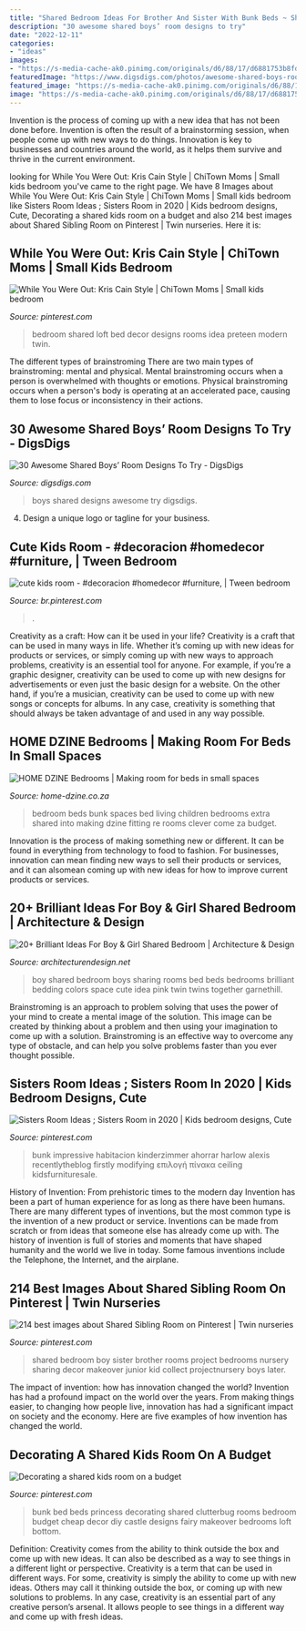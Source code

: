 ```yaml
---
title: "Shared Bedroom Ideas For Brother And Sister With Bunk Beds ~ Shared Bedroom Boy Sister Brother Rooms Project Bedrooms Nursery Sharing Decor Makeover Junior Kid Collect Projectnursery Boys Later"
description: "30 awesome shared boys’ room designs to try"
date: "2022-12-11"
categories:
- "ideas"
images:
- "https://s-media-cache-ak0.pinimg.com/originals/d6/88/17/d6881753b8fd248c408665efec002f99.jpg"
featuredImage: "https://www.digsdigs.com/photos/awesome-shared-boys-room-designs-to-try-1.jpg"
featured_image: "https://s-media-cache-ak0.pinimg.com/originals/d6/88/17/d6881753b8fd248c408665efec002f99.jpg"
image: "https://s-media-cache-ak0.pinimg.com/originals/d6/88/17/d6881753b8fd248c408665efec002f99.jpg"
---
```



Invention is the process of coming up with a new idea that has not been done before. Invention is often the result of a brainstorming session, when people come up with new ways to do things. Innovation is key to businesses and countries around the world, as it helps them survive and thrive in the current environment.

	

		
looking for While You Were Out: Kris Cain Style | ChiTown Moms | Small kids bedroom you've came to the right page. We have 8 Images about While You Were Out: Kris Cain Style | ChiTown Moms | Small kids bedroom like Sisters Room Ideas ; Sisters Room in 2020 | Kids bedroom designs, Cute, Decorating a shared kids room on a budget and also 214 best images about Shared Sibling Room on Pinterest | Twin nurseries. Here it is:
		
    
## While You Were Out: Kris Cain Style | ChiTown Moms | Small Kids Bedroom

<img loading=lazy src="https://i.pinimg.com/originals/8b/7a/8b/8b7a8bfcfb747eab68886c56a48b6b03.jpg" onerror="this.onerror=null;this.src='https://tse1.mm.bing.net/th?id=OIP.63qcrXN2yIAODw2G8gf1ewHaFj&amp;pid=15.1';" alt="While You Were Out: Kris Cain Style | ChiTown Moms | Small kids bedroom">

_Source: pinterest.com_

>bedroom shared loft bed decor designs rooms idea preteen modern twin. 

	

The different types of brainstroming
There are two main types of brainstroming: mental and physical. Mental brainstroming occurs when a person is overwhelmed with thoughts or emotions. Physical brainstroming occurs when a person's body is operating at an accelerated pace, causing them to lose focus or inconsistency in their actions.

    
## 30 Awesome Shared Boys’ Room Designs To Try - DigsDigs

<img loading=lazy src="https://www.digsdigs.com/photos/awesome-shared-boys-room-designs-to-try-1.jpg" onerror="this.onerror=null;this.src='https://tse4.mm.bing.net/th?id=OIP.0Wlt5tip0y87IpAku2ybzAHaLH&amp;pid=15.1';" alt="30 Awesome Shared Boys’ Room Designs To Try - DigsDigs">

_Source: digsdigs.com_

>boys shared designs awesome try digsdigs. 

	

4. Design a unique logo or tagline for your business.

    
## Cute Kids Room - #decoracion #homedecor #furniture, | Tween Bedroom

<img loading=lazy src="https://i.pinimg.com/originals/83/13/dd/8313dd7e4556de96b338b18ad5745103.jpg" onerror="this.onerror=null;this.src='https://tse2.mm.bing.net/th?id=OIP.7iDHxj4CPuY5yx-PKUJeSgHaKK&amp;pid=15.1';" alt="cute kids room - #decoracion #homedecor #furniture, | Tween bedroom">

_Source: br.pinterest.com_

>. 

	

Creativity as a craft: How can it be used in your life?
Creativity is a craft that can be used in many ways in life. Whether it’s coming up with new ideas for products or services, or simply coming up with new ways to approach problems, creativity is an essential tool for anyone. For example, if you’re a graphic designer, creativity can be used to come up with new designs for advertisements or even just the basic design for a website. On the other hand, if you’re a musician, creativity can be used to come up with new songs or concepts for albums. In any case, creativity is something that should always be taken advantage of and used in any way possible.

    
## HOME DZINE Bedrooms | Making Room For Beds In Small Spaces

<img loading=lazy src="http://www.home-dzine.co.za/2014/oct/110.jpg" onerror="this.onerror=null;this.src='https://tse3.mm.bing.net/th?id=OIP.wgFlPu0dSCdEueN_BvnoeQHaJ4&amp;pid=15.1';" alt="HOME DZINE Bedrooms | Making room for beds in small spaces">

_Source: home-dzine.co.za_

>bedroom beds bunk spaces bed living children bedrooms extra shared into making dzine fitting re rooms clever come za budget. 

	

Innovation is the process of making something new or different. It can be found in everything from technology to food to fashion. For businesses, innovation can mean finding new ways to sell their products or services, and it can alsomean coming up with new ideas for how to improve current products or services.

    
## 20+ Brilliant Ideas For Boy &amp; Girl Shared Bedroom | Architecture &amp; Design

<img loading=lazy src="http://cdn.architecturendesign.net/wp-content/uploads/2015/05/AD-Shared-Bedroom-Boy-Girl-15.jpg" onerror="this.onerror=null;this.src='https://tse4.mm.bing.net/th?id=OIP.2NOLo52XIAUXstM8faSXDwHaJQ&amp;pid=15.1';" alt="20+ Brilliant Ideas For Boy &amp; Girl Shared Bedroom | Architecture &amp; Design">

_Source: architecturendesign.net_

>boy shared bedroom boys sharing rooms bed beds bedrooms brilliant bedding colors space cute idea pink twin twins together garnethill. 

	

Brainstroming is an approach to problem solving that uses the power of your mind to create a mental image of the solution. This image can be created by thinking about a problem and then using your imagination to come up with a solution. Brainstroming is an effective way to overcome any type of obstacle, and can help you solve problems faster than you ever thought possible.

    
## Sisters Room Ideas ; Sisters Room In 2020 | Kids Bedroom Designs, Cute

<img loading=lazy src="https://i.pinimg.com/736x/e0/ef/60/e0ef60d2d62bb53b55fffe5ece934ec4.jpg" onerror="this.onerror=null;this.src='https://tse1.mm.bing.net/th?id=OIP.7m1DT92ehhyIm9Jv1DnUDAHaLK&amp;pid=15.1';" alt="Sisters Room Ideas ; Sisters Room in 2020 | Kids bedroom designs, Cute">

_Source: pinterest.com_

>bunk impressive habitacion kinderzimmer ahorrar harlow alexis recentlytheblog firstly modifying επιλογή πίνακα ceiling kidsfurnituresale. 

	

History of Invention: From prehistoric times to the modern day
Invention has been a part of human experience for as long as there have been humans. There are many different types of inventions, but the most common type is the invention of a new product or service. Inventions can be made from scratch or from ideas that someone else has already come up with. The history of invention is full of stories and moments that have shaped humanity and the world we live in today. Some famous inventions include the Telephone, the Internet, and the airplane.

    
## 214 Best Images About Shared Sibling Room On Pinterest | Twin Nurseries

<img loading=lazy src="https://s-media-cache-ak0.pinimg.com/736x/09/3b/3f/093b3f611515447cfc2044b83b0177cc--shared-bedrooms-kid-bedrooms.jpg" onerror="this.onerror=null;this.src='https://tse2.mm.bing.net/th?id=OIP.PSK4DzcaUGWrp_Uhq9Ff3AHaLG&amp;pid=15.1';" alt="214 best images about Shared Sibling Room on Pinterest | Twin nurseries">

_Source: pinterest.com_

>shared bedroom boy sister brother rooms project bedrooms nursery sharing decor makeover junior kid collect projectnursery boys later. 

	

The impact of invention: how has innovation changed the world?
Invention has had a profound impact on the world over the years. From making things easier, to changing how people live, innovation has had a significant impact on society and the economy. Here are five examples of how invention has changed the world.

    
## Decorating A Shared Kids Room On A Budget

<img loading=lazy src="https://s-media-cache-ak0.pinimg.com/originals/d6/88/17/d6881753b8fd248c408665efec002f99.jpg" onerror="this.onerror=null;this.src='https://tse4.mm.bing.net/th?id=OIP.kn10q78QrF3WnTv1I_ILqQHaFG&amp;pid=15.1';" alt="Decorating a shared kids room on a budget">

_Source: pinterest.com_

>bunk bed beds princess decorating shared clutterbug rooms bedroom budget cheap decor diy castle designs fairy makeover bedrooms loft bottom. 

	

Definition: Creativity comes from the ability to think outside the box and come up with new ideas. It can also be described as a way to see things in a different light or perspective.
Creativity is a term that can be used in different ways. For some, creativity is simply the ability to come up with new ideas. Others may call it thinking outside the box, or coming up with new solutions to problems. In any case, creativity is an essential part of any creative person’s arsenal. It allows people to see things in a different way and come up with fresh ideas.

